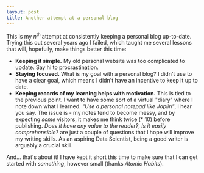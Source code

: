 ```yaml
---
layout: post
title: Another attempt at a personal blog
---
```


This is my _n_<sup>th</sup> attempt at consistently keeping a personal blog up-to-date. Trying this out several years ago I failed, which taught me several lessons that will, hopefully, make things better this time:

- **Keeping it simple.** My old personal website was too complicated to update. Say hi to procrastination.
- **Staying focused.** What is my goal with a personal blog? I didn't use to have a clear goal, which means I didn't have an incentive to keep it up to date.
- **Keeping records of my learning helps with motivation.** This is tied to the previous point. I want to have some sort of a virtual "diary" where I note down what I learned. *"Use a personal notepad like Joplin"*, I hear you say. The issue is - my notes tend to become messy, and by expecting *some* visitors, it makes me think twice (* 10) before publishing. *Does it have any value to the reader?*, *Is it easily comprehensible?* are just a couple of questions that I hope will improve my writing skills. As an aspiring Data Scientist, being a good writer is arguably a crucial skill.

And... that's about it! I have kept it short this time to make sure that I can get started with *something*, however small (thanks *Atomic Habits*).